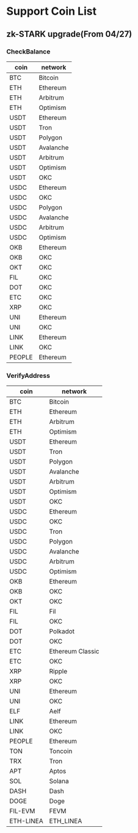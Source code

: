 # Support Coin List

## zk-STARK upgrade(From 04/27)

### CheckBalance

| coin     | network   |
|----------|-----------|
| BTC      | Bitcoin   |
| ETH      | Ethereum  |
| ETH      | Arbitrum  |
| ETH      | Optimism  |
| USDT     | Ethereum  |
| USDT     | Tron      |
| USDT     | Polygon   |
| USDT     | Avalanche |
| USDT     | Arbitrum  |
| USDT     | Optimism  |
| USDT     | OKC       |
| USDC     | Ethereum  |
| USDC     | OKC       |
| USDC     | Polygon   |
| USDC     | Avalanche |
| USDC     | Arbitrum  |
| USDC     | Optimism  |
| OKB      | Ethereum  |
| OKB      | OKC       |
| OKT      | OKC       |
| FIL      | OKC       |
| DOT      | OKC       |
| ETC      | OKC       |
| XRP      | OKC       |
| UNI      | Ethereum  |
| UNI      | OKC       |
| LINK     | Ethereum  |
| LINK     | OKC       |
| PEOPLE   | Ethereum  |


### VerifyAddress

| coin      | network          |
|-----------|------------------|
| BTC       | Bitcoin          |
| ETH       | Ethereum         |
| ETH       | Arbitrum         |
| ETH       | Optimism         |
| USDT      | Ethereum         |
| USDT      | Tron             |
| USDT      | Polygon          |
| USDT      | Avalanche        |
| USDT      | Arbitrum         |
| USDT      | Optimism         |
| USDT      | OKC              |
| USDC      | Ethereum         |
| USDC      | OKC              |
| USDC      | Tron             |
| USDC      | Polygon          |
| USDC      | Avalanche        |
| USDC      | Arbitrum         |
| USDC      | Optimism         |
| OKB       | Ethereum         |
| OKB       | OKC              |
| OKT       | OKC              |
| FIL       | Fil              |
| FIL       | OKC              |
| DOT       | Polkadot         |
| DOT       | OKC              |
| ETC       | Ethereum Classic |
| ETC       | OKC              |
| XRP       | Ripple           |
| XRP       | OKC              |
| UNI       | Ethereum         |
| UNI       | OKC              |
| ELF       | Aelf             |
| LINK      | Ethereum         |
| LINK      | OKC              |
| PEOPLE    | Ethereum         |
| TON       | Toncoin          |
| TRX       | Tron             |
| APT       | Aptos            |
| SOL       | Solana           |
| DASH      | Dash             |
| DOGE      | Doge             |
| FIL-EVM   | FEVM             |
| ETH-LINEA | ETH_LINEA        |



